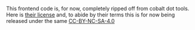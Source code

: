 This frontend code is, for now, completely ripped off from cobalt dot tools. Here is [their license](https://github.com/imputnet/cobalt/blob/main/web/LICENSE) and, to abide by their terms this is for now being released under the same [CC-BY-NC-SA-4.0](https://github.com/engagic/engagic/blob/main/engagic-frontend/LICENSE)